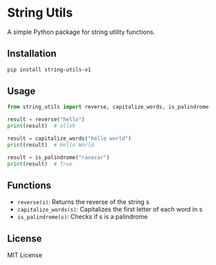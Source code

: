 # String Utils

A simple Python package for string utility functions.

## Installation

```bash
pip install string-utils-v1
```

## Usage

```python
from string_utils import reverse, capitalize_words, is_palindrome

result = reverse("hello")
print(result)  # olleh

result = capitalize_words("hello world")
print(result)  # Hello World

result = is_palindrome("racecar")
print(result)  # True
```

## Functions

- `reverse(s)`: Returns the reverse of the string s
- `capitalize_words(s)`: Capitalizes the first letter of each word in s
- `is_palindrome(s)`: Checks if s is a palindrome

## License

MIT License
